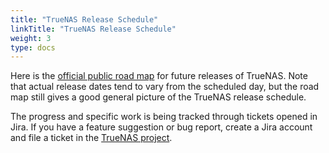 ```yaml
---
title: "TrueNAS Release Schedule"
linkTitle: "TrueNAS Release Schedule"
weight: 3
type: docs
---
```


Here is the [official public road map](https://jira.ixsystems.com/secure/Dashboard.jspa) for future releases of TrueNAS.
Note that actual release dates tend to vary from the scheduled day, but the road map still gives a good general picture of the TrueNAS release schedule.

The progress and specific work is being tracked through tickets opened in Jira.
If you have a feature suggestion or bug report, create a Jira account and file a
ticket in the
[TrueNAS project](https://jira.ixsystems.com/projects/NAS "TrueNAS Jira Project").
